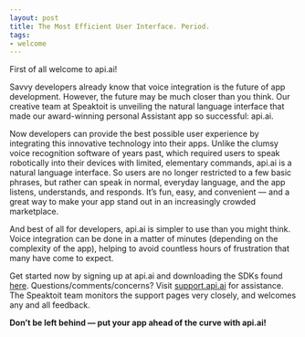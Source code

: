 ```yaml
---
layout: post
title: The Most Efficient User Interface. Period.
tags:
- welcome
---
```



First of all welcome to api.ai!

Savvy developers already know that voice integration is the future of app development. However, the future may be much closer than you think. Our creative team at Speaktoit is unveiling the natural language interface that made our award-winning personal Assistant app so successful: api.ai.

Now developers can provide the best possible user experience by integrating this innovative technology into their apps. Unlike the clumsy voice recognition software of years past, which required users to speak robotically into their devices with limited, elementary commands, api.ai is a natural language interface. So users are no longer restricted to a few basic phrases, but rather can speak in normal, everyday language, and the app listens, understands, and responds. It’s fun, easy, and convenient — and a great way to make your app stand out in an increasingly crowded marketplace.

And best of all for developers, api.ai is simpler to use than you might think. Voice integration can be done in a matter of minutes (depending on the complexity of the app), helping to avoid countless hours of frustration that many have come to expect.

Get started now by signing up at api.ai and downloading the SDKs found [here](http://api.ai/downloads.html).  Questions/comments/concerns? Visit [support.api.ai](support.api.ai) for assistance. The Speaktoit team monitors the support pages very closely, and welcomes any and all feedback.

**Don’t be left behind — put your app ahead of the curve with api.ai!**

